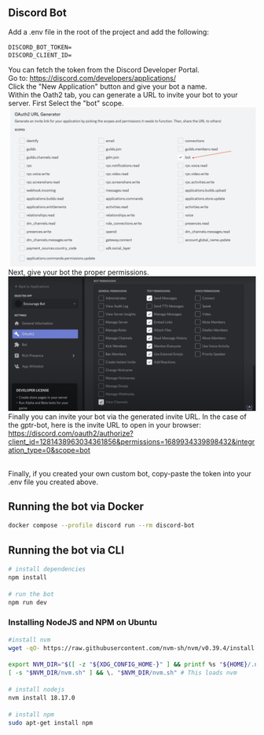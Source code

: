 ## Discord Bot

Add a .env file in the root of the project and add the following:

```
DISCORD_BOT_TOKEN=
DISCORD_CLIENT_ID=
```

You can fetch the token from the Discord Developer Portal.
<br>
Go to: https://discord.com/developers/applications/
<br>
Click the "New Application" button and give your bot a name.
<br>
Within the Oath2 tab, you can generate a URL to invite your bot to your server.
First Select the "bot" scope.
<img src="./img/oath2-url-generator.png">
<br>
Next, give your bot the proper permissions.
<br>
<img src="./img/bot-permissions.png">
<br>
Finally you can invite your bot via the generated invite URL. In the case of the gptr-bot, here is the invite URL to open in your browser:
<br>
https://discord.com/oauth2/authorize?client_id=1281438963034361856&permissions=1689934339898432&integration_type=0&scope=bot

<br>
Finally, if you created your own custom bot, copy-paste the token into your .env file you created above.


## Running the bot via Docker

```bash
docker compose --profile discord run --rm discord-bot
```

## Running the bot via CLI

```bash
# install dependencies
npm install

# run the bot
npm run dev
```

### Installing NodeJS and NPM on Ubuntu

```bash
#install nvm
wget -qO- https://raw.githubusercontent.com/nvm-sh/nvm/v0.39.4/install.sh | bash

export NVM_DIR="$([ -z "${XDG_CONFIG_HOME-}" ] && printf %s "${HOME}/.nvm" || printf %s "${XDG_CONFIG_HOME}/nvm")"
[ -s "$NVM_DIR/nvm.sh" ] && \. "$NVM_DIR/nvm.sh" # This loads nvm

# install nodejs
nvm install 18.17.0

# install npm
sudo apt-get install npm
```
